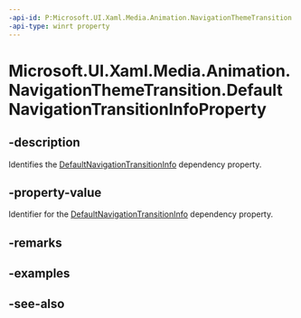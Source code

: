 ```yaml
---
-api-id: P:Microsoft.UI.Xaml.Media.Animation.NavigationThemeTransition.DefaultNavigationTransitionInfoProperty
-api-type: winrt property
---
```


<!-- Property syntax
public Windows.UI.Xaml.DependencyProperty DefaultNavigationTransitionInfoProperty { get; }
-->

# Microsoft.UI.Xaml.Media.Animation.NavigationThemeTransition.DefaultNavigationTransitionInfoProperty

## -description
Identifies the [DefaultNavigationTransitionInfo](navigationthemetransition_defaultnavigationtransitioninfo.md) dependency property.

## -property-value
Identifier for the [DefaultNavigationTransitionInfo](navigationthemetransition_defaultnavigationtransitioninfo.md) dependency property.

## -remarks

## -examples

## -see-also
